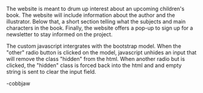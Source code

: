 The website is meant to drum up interest about an upcoming children's book. The website will include information about the author and the illustrator. Below that, a short section telling what the subjects and main characters in the book. Finally, the website offers a pop-up to sign up for a newsletter to stay informed on the project.

The custom javascript intergrates with the bootstrap model. When the "other" radio button is clicked on the model, javascript unhides an input that will remove the class "hidden" from the html. When another radio but is clicked, the "hidden" class is forced back into the html and and empty string is sent to clear the input field.

-cobbjaw